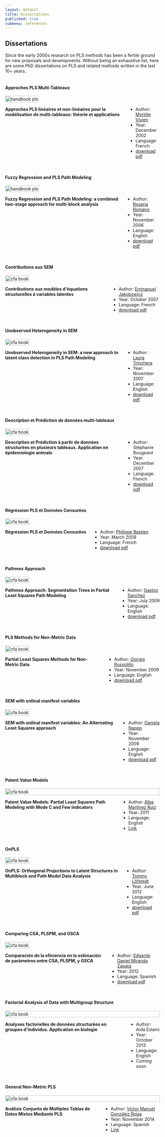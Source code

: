 ```yaml
---
layout: default
title: Dissertations
published: true
submenu: references
---
```


## Dissertations ##
Since the early 2000s research on PLS methods has been a fertile ground for new 
proposals and developments. Without being an exhaustive list, here are some 
PhD dissertations on PLS and related methods written in the last 10+ years.
<br>
<br>

#### Approches PLS Multi-Tableaux ####
<div class="container">
  <div class="three columns">
    <a href="http://www.myrtille.org/these/theseMV.pdf" target="_blank"><img src="/images/thesis_vivien.png" alt="handbook pls" width="100%"></a>
  </div>
  <div class="ten columns">
  <p><b>Approches PLS linéaires et non-linéaires pour la modélisation de multi-tableaux: théorie et applications</b></p>
  <ul>
    <li>Author: <a href="http://www.myrtille.org/these.htm" target="_blank">Myrtille Vivien</a></li>
    <li>Year: December 2002</li>
    <li>Language: French</li>
    <li>
    <a href="http://www.myrtille.org/these/theseMV.pdf" target="_blank">download pdf</a></li>
  </ul>
  </div>
</div>
&nbsp;

#### Fuzzy Regression and PLS Path Modeling ####
<div class="container">
  <div class="three columns">
    <a href="http://www.fedoa.unina.it/1635/1/Romano_Rosaria_Statistica.pdf" target="_blank"><img src="/images/thesis_romano.png" alt="handbook pls" width="100%"></a>
  </div>
  <div class="ten columns">
  <p><b>Fuzzy Regression and PLS Path Modeling: a combined two-stage approach for multi-block analysis</b></p>
  <ul>
    <li>Author: <a href="http://www.ecostat.unical.it/romano/" target="_blank">Rosaria Romano</a></li>
    <li>Year: November 2006</li>
    <li>Language: English</li>
    <li>
    <a href="http://www.fedoa.unina.it/1635/1/Romano_Rosaria_Statistica.pdf" target="_blank">download pdf</a></li>
  </ul>
  </div>
</div>
&nbsp;

#### Contributions aux SEM ####
<div class="container">
  <div class="three columns">
    <a href="http://tel.archives-ouvertes.fr/docs/00/26/71/21/PDF/these_modeles_struct_EJakobowicz.pdf" target="_blank"><img src="/images/thesis_jakobowicz.png" alt="cfa book" width="100%"></a>
  </div>
  <div class="ten columns">
  <p><b>Contributions aux modèles d'équations structurelles à variables latentes</b></p>
  <ul>
    <li>Author: <a href="http://fr.linkedin.com/pub/emmanuel-jakobowicz/a/75a/830" target="_blank">Emmanuel Jakobowicz</a></li>
    <li>Year: October 2007</li>
    <li>Language: French</li>
    <li>
    <a href="http://tel.archives-ouvertes.fr/docs/00/26/71/21/PDF/these_modeles_struct_EJakobowicz.pdf" target="_blank">download pdf</a></li>
  </ul>
  </div>
</div>
&nbsp;

#### Unobserved Heterogeneity in SEM ####
<div class="container">
  <div class="three columns">
    <a href="http://www.fedoa.unina.it/2702/1/Trinchera_Statistica.pdf" target="_blank"><img src="/images/thesis_trinchera.png" alt="cfa book" width="100%"></a>
  </div>
  <div class="ten columns">
  <p><b>Unobserved Heterogeneity in SEM: a new approach to latent class detection in PLS Path Modeling</b></p>
  <ul>
    <li>Author: <a href="http://fr.linkedin.com/pub/emmanuel-jakobowicz/a/75a/830" target="_blank">Laura Trinchera</a></li>
    <li>Year: November 2007</li>
    <li>Language: English</li>
    <li>
    <a href="http://www.fedoa.unina.it/2702/1/Trinchera_Statistica.pdf" target="_blank">download pdf</a></li>
  </ul>
  </div>
</div>
&nbsp;

#### Description et Prédiction de données multi-tableaux ####
<div class="container">
  <div class="three columns">
    <a href="http://tel.archives-ouvertes.fr/docs/00/26/75/95/PDF/thesebougeard.pdf" target="_blank"><img src="/images/thesis_bougeard.png" alt="cfa book" width="100%"></a>
  </div>
  <div class="ten columns">
  <p><b>Description et Prédiction à partir de données structurées en plusieurs tableaux. Application en épidemiologie animale</b></p>
  <ul>
    <li>Author: Stéphanie Bougeard</li>
    <li>Year: December 2007</li>
    <li>Language: French</li>
    <li>
    <a href="http://tel.archives-ouvertes.fr/docs/00/26/75/95/PDF/thesebougeard.pdf" target="_blank">download pdf</a></li>
  </ul>
  </div>
</div>
&nbsp;

#### Régression PLS et Données Censurées ####
<div class="container">
  <div class="three columns">
    <a href="http://tel.archives-ouvertes.fr/docs/00/26/83/44/PDF/These_CNAM_2008_PBastien_Regression_PLS_et_donnees_censurees.pdf" target="_blank"><img src="/images/thesis_bastien.png" alt="cfa book" width="100%"></a>
  </div>
  <div class="ten columns">
  <p><b>Régression PLS et Données Censurées</b></p>
  <ul>
    <li>Author: <a href="https://fr.linkedin.com/pub/philippe-bastien/38/247/b41/en" target="_blank">Philippe Bastien</a></li>
    <li>Year: March 2008</li>
    <li>Language: French</li>
    <li>
    <a href="http://tel.archives-ouvertes.fr/docs/00/26/83/44/PDF/These_CNAM_2008_PBastien_Regression_PLS_et_donnees_censurees.pdf" target="_blank">download pdf</a></li>
  </ul>
  </div>
</div>
&nbsp;

#### Pathmox Approach ####
<div class="container">
  <div class="three columns">
    <a href="http://gastonsanchez.com/thesis/pathmox-approach-thesis-gaston-sanchez.pdf" target="_blank"><img src="/images/thesis_sanchez.png" alt="cfa book" width="100%"></a>
  </div>
  <div class="ten columns">
  <p><b>Pathmox Approach: Segmentation Trees in Partial Least Squares Path Modeling</b></p>
  <ul>
    <li>Author: <a href="http://gastonsanchez.com/about" target="_blank">Gaston Sanchez</a></li>
    <li>Year: July 2009</li>
    <li>Language: English</li>
    <li>
    <a href="http://gastonsanchez.com/thesis/pathmox-approach-thesis-gaston-sanchez.pdf" target="_blank">download pdf</a></li>
  </ul>
  </div>
</div>
&nbsp;

#### PLS Methods for Non-Metric Data ####
<div class="container">
  <div class="three columns">
    <a href="http://www.fedoa.unina.it/4216/1/1thesis_russolillo.pdf" target="_blank"><img src="/images/thesis_russolillo.png" alt="cfa book" width="100%"></a>
  </div>
  <div class="ten columns">
  <p><b>Partial Least Squares Methods for Non-Metric Data</b></p>
  <ul>
    <li>Author: <a href="http://cnam.academia.edu/GiorgioRussolillo" target="_blank">Giorgio Russolillo</a></li>
    <li>Year: November 2009</li>
    <li>Language: English</li>
    <li>
    <a href="http://www.fedoa.unina.it/4216/1/1thesis_russolillo.pdf" target="_blank">download pdf</a></li>
  </ul>
  </div>
</div>
&nbsp;

#### SEM with ordinal manifest variables ####
<div class="container">
  <div class="three columns">
    <a href="http://www.fedoa.unina.it/4264/1/phd_thesis_Nappo_Daniela.pdf" target="_blank"><img src="/images/thesis_nappo.png" alt="cfa book" width="100%"></a>
  </div>
  <div class="ten columns">
  <p><b>SEM with ordinal manifest variables: An Alternating Least Squares approach</b></p>
  <ul>
    <li>Author: <a href="http://it.linkedin.com/pub/daniela-nappo/22/93b/8b1" target="_blank">Daniela Nappo</a></li>
    <li>Year: November 2009</li>
    <li>Language: English</li>
    <li>
    <a href="http://www.fedoa.unina.it/4264/1/phd_thesis_Nappo_Daniela.pdf" target="_blank">download pdf</a></li>
  </ul>
  </div>
</div>
&nbsp;

#### Patent Value Models ####
<div class="container">
  <div class="three columns">
    <img src="/images/thesis_martinez.png" alt="cfa book" width="100%">
  </div>
  <div class="ten columns">
  <p><b>Patent Value Models: Partial Least Squares Path Modeling with Mode C and Few Indicators</b></p>
  <ul>
    <li>Author: <a href="http://cl.linkedin.com/pub/alba-martinez-ruiz/1/a62/86" target="_blank">Alba Martínez Ruíz</a></li>
    <li>Year: 2011</li>
    <li>Language: English</li>
    <li>
    <a href="http://dialnet.unirioja.es/servlet/tesis?codigo=22084" target="_blank">Link</a></li>
  </ul>
  </div>
</div>
&nbsp;

#### OnPLS  ####
<div class="container">
  <div class="three columns">
    <a href="http://www.diva-portal.org/smash/get/diva2:526803/FULLTEXT01.pdf" target="_blank"><img src="/images/thesis_lofstedt.png" alt="cfa book" width="100%"></a>
  </div>
  <div class="ten columns">
  <p><b>OnPLS: Orthogonal Projections to Latent Structures in Multiblock and Path Model Data Analysis </b></p>
  <ul>
     <li>Author: <a href="http://se.linkedin.com/pub/tommy-l%C3%B6fstedt/a2/82/925" target="_blank">Tommy Löfstedt</a></li>
    <li>Year: June 2012</li>
    <li>Language: English</li>
   <li>
    <a href="http://www.diva-portal.org/smash/get/diva2:526803/FULLTEXT01.pdf" target="_blank">download pdf</a></li>
  </ul>
  </div>
</div>
&nbsp;

#### Comparing CSA, PLSPM, and GSCA  ####
<div class="container">
  <div class="three columns">
    <a href="https://repositorio.uam.es/bitstream/handle/10486/11770/58198_miranda_zapata_edgardo_daniel.pdf?sequence=1" target="_blank"><img src="/images/thesis_miranda.png" alt="cfa book" width="100%"></a>
  </div>
  <div class="ten columns">
  <p><b>Comparación de la eficiencia en la estimación de parámetros entre CSA, PLSPM, y GSCA</b></p>
  <ul>
     <li>Author: <a href="https://cl.linkedin.com/pub/edgardo-daniel-miranda-zapata/32/4b9/975" target="_blank">Edgardo Daniel Miranda Zapata</a></li>
    <li>Year: 2012</li>
    <li>Language: Spanish</li>
   <li>
    <a href="https://repositorio.uam.es/bitstream/handle/10486/11770/58198_miranda_zapata_edgardo_daniel.pdf?sequence=1" target="_blank">download pdf</a></li>
  </ul>
  </div>
</div>
&nbsp;

#### Factorial Analysis of Data with Multigroup Structure  ####
<div class="container">
  <div class="three columns">
    <img src="/images/thesis_eslami.png" alt="cfa book" width="100%">
  </div>
  <div class="ten columns">
  <p><b>Analyses factorielles de données structurées en groupes d'individus. Application en biologie</b></p>
  <ul>
    <li>Author: Aida Eslami</li>
    <li>Year: October 2013</li>
    <li>Language: English</li>
    <li><em>Coming soon</em></li>
  </ul>
  </div>
</div>
&nbsp;

#### General Non-Metric PLS  ####
<div class="container">
  <div class="three columns">
    <img src="/images/thesis_gonzalez.png" alt="cfa book" width="100%">
  </div>
  <div class="ten columns">
  <p><b>Análisis Conjunto de Múltiples Tablas de Datos Mixtos Mediante PLS</b></p>
  <ul>
    <li>Author: <a href="http://scienti1.colciencias.gov.co:8081/cvlac/visualizador/generarCurriculoCv.do?cod_rh=0000473529" target="_blank">Víctor Manuel González Rojas</a></li>
    <li>Year: November 2014</li>
    <li>Language: Spanish</li>
    <li><a href="http://www.tdx.cat/handle/10803/284659" target="_blank">Link</a></li>
  </ul>
  </div>
</div>
&nbsp;